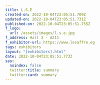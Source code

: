 ```yaml
---
title: L.S.E
created-on: 2022-10-04T23:05:51.709Z
updated-on: 2022-10-04T23:05:51.731Z
published-on: 2022-10-04T23:05:51.755Z
f_logo:
  url: /assets/images/l.s.e.jpg
f_address: Hall 3 - A211
f_exhibitor-url: https://www.lesaffre.eg
tags: exhibitors
layout: "[exhibitors].html"
date: 2022-10-04T23:05:51.773Z
seo:
  noindex: false
  twitter:title: summary
  twitter:card: summary
---
```

